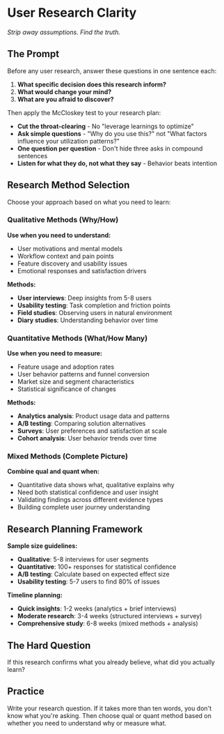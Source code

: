 # User Research Clarity

*Strip away assumptions. Find the truth.*

## The Prompt

Before any user research, answer these questions in one sentence each:

1. **What specific decision does this research inform?**
2. **What would change your mind?**
3. **What are you afraid to discover?**

Then apply the McCloskey test to your research plan:

- **Cut the throat-clearing** - No "leverage learnings to optimize"
- **Ask simple questions** - "Why do you use this?" not "What factors influence your utilization patterns?"
- **One question per question** - Don't hide three asks in compound sentences
- **Listen for what they do, not what they say** - Behavior beats intention

## Research Method Selection

Choose your approach based on what you need to learn:

### Qualitative Methods (Why/How)
**Use when you need to understand:**
- User motivations and mental models
- Workflow context and pain points
- Feature discovery and usability issues
- Emotional responses and satisfaction drivers

**Methods:**
- **User interviews**: Deep insights from 5-8 users
- **Usability testing**: Task completion and friction points
- **Field studies**: Observing users in natural environment
- **Diary studies**: Understanding behavior over time

### Quantitative Methods (What/How Many)
**Use when you need to measure:**
- Feature usage and adoption rates
- User behavior patterns and funnel conversion
- Market size and segment characteristics
- Statistical significance of changes

**Methods:**
- **Analytics analysis**: Product usage data and patterns
- **A/B testing**: Comparing solution alternatives
- **Surveys**: User preferences and satisfaction at scale
- **Cohort analysis**: User behavior trends over time

### Mixed Methods (Complete Picture)
**Combine qual and quant when:**
- Quantitative data shows what, qualitative explains why
- Need both statistical confidence and user insight
- Validating findings across different evidence types
- Building complete user journey understanding

## Research Planning Framework

**Sample size guidelines:**
- **Qualitative**: 5-8 interviews for user segments
- **Quantitative**: 100+ responses for statistical confidence
- **A/B testing**: Calculate based on expected effect size
- **Usability testing**: 5-7 users to find 80% of issues

**Timeline planning:**
- **Quick insights**: 1-2 weeks (analytics + brief interviews)
- **Moderate research**: 3-4 weeks (structured interviews + survey)
- **Comprehensive study**: 6-8 weeks (mixed methods + analysis)

## The Hard Question

If this research confirms what you already believe, what did you actually learn?

## Practice

Write your research question. If it takes more than ten words, you don't know what you're asking. Then choose qual or quant method based on whether you need to understand why or measure what.